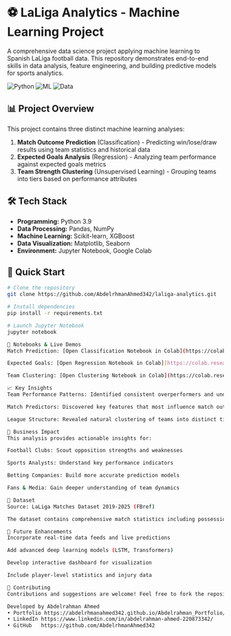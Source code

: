 # ⚽ LaLiga Analytics - Machine Learning Project

A comprehensive data science project applying machine learning to Spanish LaLiga football data. This repository demonstrates end-to-end skills in data analysis, feature engineering, and building predictive models for sports analytics.

![Python](https://img.shields.io/badge/Python-3.9-blue)
![ML](https://img.shields.io/badge/Machine_Learning-Classification%2C_Regression%2C_Clustering-orange)
![Data](https://img.shields.io/badge/Data-10K%2B_matches-brightgreen)

## 📊 Project Overview

This project contains three distinct machine learning analyses:

1. **Match Outcome Prediction** (Classification) - Predicting win/lose/draw results using team statistics and historical data
2. **Expected Goals Analysis** (Regression) - Analyzing team performance against expected goals metrics
3. **Team Strength Clustering** (Unsupervised Learning) - Grouping teams into tiers based on performance attributes

## 🛠️ Tech Stack

- **Programming:** Python 3.9
- **Data Processing:** Pandas, NumPy
- **Machine Learning:** Scikit-learn, XGBoost
- **Data Visualization:** Matplotlib, Seaborn
- **Environment:** Jupyter Notebook, Google Colab

## 🚀 Quick Start

```bash
# Clone the repository
git clone https://github.com/AbdelrhmanAhmed342/laliga-analytics.git

# Install dependencies
pip install -r requirements.txt

# Launch Jupyter Notebook
jupyter notebook

📁 Notebooks & Live Demos
Match Prediction: [Open Classification Notebook in Colab](https://colab.research.google.com/drive/1w4XVgXRV_TrDKBjN4jA-sYxMOhA0mzzU?usp=sharing)

Expected Goals: [Open Regression Notebook in Colab][https://colab.research.google.com/drive/1bFOhZUlb97ON3lNIu4H1vK85Jus_9nE5?usp=sharing]

Team Clustering: [Open Clustering Notebook in Colab](https://colab.research.google.com/drive/1lF2Lp8cq5npiqP1rWYeQy_bQH221_3QG?usp=sharing)

📈 Key Insights
Team Performance Patterns: Identified consistent overperformers and underperformers based on expected vs. actual goals

Match Predictors: Discovered key features that most influence match outcomes (e.g., possession, shots on target)

League Structure: Revealed natural clustering of teams into distinct tiers (top contenders, mid-table, relegation candidates)

🎯 Business Impact
This analysis provides actionable insights for:

Football Clubs: Scout opposition strengths and weaknesses

Sports Analysts: Understand key performance indicators

Betting Companies: Build more accurate prediction models

Fans & Media: Gain deeper understanding of team dynamics

📝 Dataset
Source: LaLiga Matches Dataset 2019-2025 (FBref)

The dataset contains comprehensive match statistics including possession, shots, passes, and expected goals (xG) metrics.

🔮 Future Enhancements
Incorporate real-time data feeds and live predictions

Add advanced deep learning models (LSTM, Transformers)

Develop interactive dashboard for visualization

Include player-level statistics and injury data

🤝 Contributing
Contributions and suggestions are welcome! Feel free to fork the repository and submit pull requests.

Developed by Abdelrahman Ahmed
• Portfolio https://abdelrhmanahmed342.github.io/Abdelrahman_Portfolio/
• LinkedIn https://www.linkedin.com/in/abdelrahman-ahmed-220873342/
• GitHub   https://github.com/AbdelrhmanAhmed342
